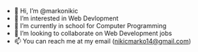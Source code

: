 - 👋 Hi, I’m @markonikic
- 👀 I’m interested in Web Devlopment
- 🌱 I’m currently in school for Computer Programming
- 💞️ I’m looking to collaborate on Web Development jobs
- 📫 You can reach me at my email (nikicmarko14@gmail.com)
